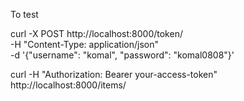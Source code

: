 To test

curl -X POST http://localhost:8000/token/ \
-H "Content-Type: application/json" \
-d '{"username": "komal", "password": "komal0808"}'

curl -H "Authorization: Bearer your-access-token" http://localhost:8000/items/
